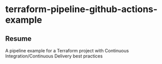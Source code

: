 # terraform-pipeline-github-actions-example

## Resume
A pipeline example for a Terraform project with Continuous Integration/Continuous Delivery best practices